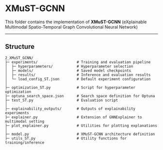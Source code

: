 # XMuST-GCNN

This folder contains the implementation of **XMuST-GCNN** (eXplainable Multimodal 
Spatio-Temporal Graph Convolutional Neural Network)

---

## Structure

```text
2_XMuST_GCNN/
├─ experiments/                  # Training and evaluation pipeline
│  ├─ hyperparameters/           # Hyperparameter selection
│  ├─ models/                    # Saved model checkpoints
│  ├─ results/                   # Inference and evaluation results
│  └─ load_config_ST.json        # Default experiment configuration
│
├─ optimization_ST.py            # Script for hyperparameter optimization
├─ optuna_search_space.json      # Search space definition for Optuna
├─ test_ST.py                    # Evaluation script
│
├─ explainability_outputs/       # Outputs of explainability experiments
├─ explainer.py                  # Extension of GNNExplainer to multimodal setting
├─ plot_explainer.py             # Utilities for plotting explanations
│
├─ model.py                      # XMuST-GCNN architecture definition
├─ utils_ST.py                   # Utility functions for training/inference
